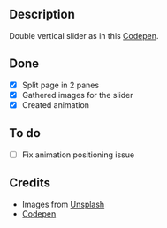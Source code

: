 ## Description
Double vertical slider as in this [Codepen](https://codepen.io/GrandvincentMarion/full/NaEELP).

## Done
- [x] Split page in 2 panes
- [x] Gathered images for the slider
- [x] Created animation

## To do
- [ ] Fix animation positioning issue

## Credits
- Images from [Unsplash](https://unsplash.com/)
- [Codepen](https://codepen.io/GrandvincentMarion/full/NaEELP)